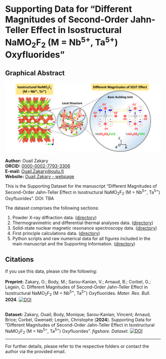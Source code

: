 # Supporting Data for “Different Magnitudes of Second-Order Jahn-Teller Effect in Isostructural NaMO<sub>2</sub>F<sub>2</sub> (M = Nb<sup>5+</sup>, Ta<sup>5+</sup>) Oxyfluorides”

## Graphical Abstract

![Graphical Abstract](./TOC_NaMO2F2.png)

**Author:** Ouail Zakary  
**ORCID:** [0000-0002-7793-3306](https://orcid.org/0000-0002-7793-3306)  
**E-mail:** [Ouail.Zakary@oulu.fi](mailto:Ouail.Zakary@oulu.fi)  
**Website:** [Ouail Zakary - webpage](https://cc.oulu.fi/~nmrwww/members/Ouail_Zakary.html)

This is the Supporting Dataset for the manuscript “Different Magnitudes of Second-Order Jahn-Teller Effect in Isostructural NaMO<sub>2</sub>F<sub>2</sub> (M = Nb<sup>5+</sup>, Ta<sup>5+</sup>) Oxyfluorides”. DOI: TBA

The dataset comprises the following sections:

1. Powder X-ray diffraction data. ([directory](./powder_X-ray_diffraction/))
2. Thermogravimetric and differential thermal analyses data. ([directory](./TGA_DTA/))
3. Solid-state nuclear magnetic resonance spectroscopy data. ([directory](./ssNMR_spectra_exp_&_fit/))
4. First principle calculations data. ([directory](./first_principle_calculations/))
5. Python scripts and raw numerical data for all figures included in the main manuscript and the Supporting Information. ([directory](./figures/))

## Citations

If you use this data, please cite the following: \
\
**Preprint:** Zakary, O.; Body, M.; Sarou-Kanian, V.; Arnaud, B.; Corbel, G.; Legein, C. Different Magnitudes of Second-Order Jahn-Teller Effect in Isostructural NaMO<sub>2</sub>F<sub>2</sub> (M = Nb<sup>5+</sup>, Ta<sup>5+</sup>) Oxyfluorides. *Mater. Res. Bull.* **2024**.
[![DOI](https://img.shields.io/badge/DOI-10.2139%2Fssrn.4968134-blue.svg)](https://dx.doi.org/10.2139/ssrn.4968134)

\
**Dataset:** Zakary, Ouail; Body, Monique; Sarou-Kanian, Vincent; Arnaud, Brice; Corbel, Gwenaël; Legein, Christophe (**2024**). Supporting Data for “Different Magnitudes of Second-Order Jahn-Teller Effect in Isostructural NaMO<sub>2</sub>F<sub>2</sub> (M = Nb<sup>5+</sup>, Ta<sup>5+</sup>) Oxyfluorides”. *figshare. Dataset.*
[![DOI](https://img.shields.io/badge/DOI-10.6084%2Fm9.figshare.27105970.v1-blue.svg)](https://doi.org/10.6084/m9.figshare.27105970.v1)


---

For further details, please refer to the respective folders or contact the author via the provided email.
